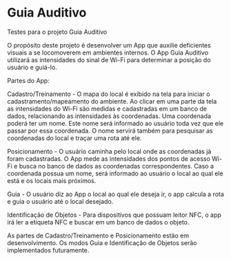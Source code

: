 # Guia Auditivo

Testes para o projeto Guia Auditivo

O propósito deste projeto é desenvolver um App que auxilie deficientes visuais a se locomoverem em ambientes internos.
O App Guia Auditivo utilizará as intensidades do sinal de Wi-Fi para determinar a posição do usuário e guiá-lo.

Partes do App:

Cadastro/Treinamento - O mapa do local é exibido na tela para iniciar o cadastramento/mapeamento do ambiente. Ao clicar em uma parte da tela as intensidades do Wi-Fi são medidas e cadastradas em um banco de dados, relacionando as intensidades às coordenadas.
Uma coordenada poderá ter um nome. Este nome será informado ao usuário toda vez que ele passar por essa coordenada. O nome servirá também para pesquisar as coordenadas do local e traçar uma rota até ele.

Posicionamento - O usuário caminha pelo local onde as coordenadas já foram cadastradas. O App mede as intensidades dos pontos de acesso Wi-Fi e busca no banco de dados as coordenadas correspondentes. Caso a coordenada possua um nome, será informado ao usuário o local ao qual ele está e os locais mais próximos.

Guia - O usuário diz ao App o local ao qual ele deseja ir, o app calcula a rota e guia o usuário até o local desejado.

Identificação de Objetos - Para dispositivos que possuam leitor NFC, o app irá ler a etiqueta NFC e buscar em um banco de dados o objeto.

As partes de Cadastro/Treinamento e Posicionamento estão em desenvolvimento. Os modos Guia e Identificação de Objetos serão implementados futuramente.
